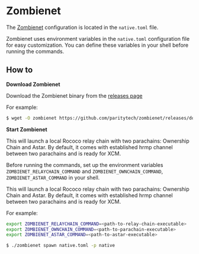 # Zombienet

The [Zombienet](https://github.com/paritytech/zombienet) configuration is located in the `native.toml` file.

Zombienet uses environment variables in the `native.toml` configuration file for easy customization. You can define these variables in your shell before running the commands. 

## How to

**Download Zombienet**

Download the Zombienet binary from the [releases page](https://github.com/paritytech/zombienet/releases)

For example:

```sh
$ wget -O zombienet https://github.com/paritytech/zombienet/releases/download/v1.3.55/zombienet-linux-x64 && chmod +x zombienet
```

**Start Zombienet**

This will launch a local Rococo relay chain with two parachains: Ownership Chain and Astar. By default, it comes with established hrmp channel between two parachains and is ready for XCM.

Before running the commands, set up the environment variables `ZOMBIENET_RELAYCHAIN_COMMAND` and `ZOMBIENET_OWNCHAIN_COMMAND`, `ZOMBIENET_ASTAR_COMMAND` in your shell. 

This will launch a local Rococo relay chain with two parachains: Ownership Chain and Astar. By default, it comes with established hrmp channel between two parachains and is ready for XCM.

For example:

```sh
export ZOMBIENET_RELAYCHAIN_COMMAND=<path-to-relay-chain-executable>
export ZOMBIENET_OWNCHAIN_COMMAND=<path-to-parachain-executable>
export ZOMBIENET_ASTAR_COMMAND=<path-to-astar-executable>
```

```sh
$ ./zombienet spawn native.toml -p native
```
